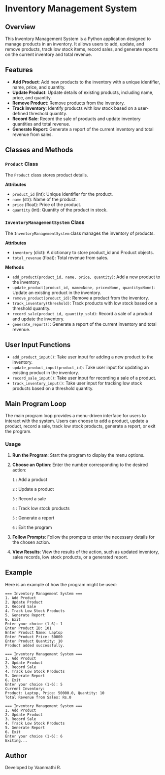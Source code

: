 # Inventory Management System
## Overview
This Inventory Management System is a Python application designed to manage products in an inventory. It allows users to add, update, and remove products, track low stock items, record sales, and generate reports on the current inventory and total revenue.

## Features
- **Add Product**: Add new products to the inventory with a unique identifier, name, price, and quantity.
- **Update Product**: Update details of existing products, including name, price, and quantity.
- **Remove Product**: Remove products from the inventory.
- **Track Inventory**: Identify products with low stock based on a user-defined threshold quantity.
- **Record Sale**: Record the sale of products and update inventory quantities and total revenue.
- **Generate Report**: Generate a report of the current inventory and total revenue from sales.


## Classes and Methods
### `Product` Class
The `Product` class stores product details.

**Attributes**
- `product_id` (int): Unique identifier for the product.
- `name` (str): Name of the product.
- `price` (float): Price of the product.
- `quantity` (int): Quantity of the product in stock.

### `InventoryManagementSystem` Class
The `InventoryManagementSystem` class manages the inventory of products.

**Attributes**
- `inventory` (dict): A dictionary to store product_id and Product objects.
- `total_revenue` (float): Total revenue from sales.

**Methods**
* `add_product(product_id, name, price, quantity)`: Add a new product to the inventory.
* `update_product(product_id, name=None, price=None, quantity=None)`: Update an existing product in the inventory.
* `remove_product(product_id)`: Remove a product from the inventory.
* `track_inventory(threshold)`: Track products with low stock based on a threshold quantity.
* `record_sale(product_id, quantity_sold)`: Record a sale of a product and update the inventory.
* `generate_report()`: Generate a report of the current inventory and total revenue.
  
## User Input Functions
* `add_product_input()`: Take user input for adding a new product to the inventory.
* `update_product_input(product_id)`: Take user input for updating an existing product in the inventory.
* `record_sale_input()`: Take user input for recording a sale of a product.
* `track_inventory_input()`: Take user input for tracking low stock products based on a threshold quantity.

## Main Program Loop
The main program loop provides a menu-driven interface for users to interact with the system. Users can choose to add a product, update a product, record a sale, track low stock products, generate a report, or exit the program.

### Usage
1. **Run the Program**: Start the program to display the menu options.
2. **Choose an Option**: Enter the number corresponding to the desired action:

   `1` : Add a product

   `2` : Update a product

   `3` : Record a sale

   `4` : Track low stock products

   `5` : Generate a report

   `6` : Exit the program
3. **Follow Prompts**: Follow the prompts to enter the necessary details for the chosen action.
4.  **View Results**: View the results of the action, such as updated inventory, sales records, low stock products, or a generated report.

## Example
Here is an example of how the program might be used:

```
=== Inventory Management System ===
1. Add Product
2. Update Product
3. Record Sale
4. Track Low Stock Products
5. Generate Report
6. Exit
Enter your choice (1-6): 1
Enter Product ID: 101
Enter Product Name: Laptop
Enter Product Price: 50000
Enter Product Quantity: 10
Product added successfully.

=== Inventory Management System ===
1. Add Product
2. Update Product
3. Record Sale
4. Track Low Stock Products
5. Generate Report
6. Exit
Enter your choice (1-6): 5
Current Inventory:
Product: Laptop, Price: 50000.0, Quantity: 10
Total Revenue from Sales: Rs.0

=== Inventory Management System ===
1. Add Product
2. Update Product
3. Record Sale
4. Track Low Stock Products
5. Generate Report
6. Exit
Enter your choice (1-6): 6
Exiting...
```

## Author
Developed by Vaanmathi R.